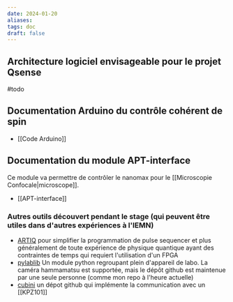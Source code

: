 ```yaml
---
date: 2024-01-20
aliases: 
tags: doc 
draft: false 
---
```


## Architecture logiciel envisageable pour le projet Qsense

#todo

## Documentation Arduino du contrôle cohérent de spin
- [[Code Arduino]]

## Documentation du module APT-interface

Ce module va permettre de contrôler le nanomax pour le [[Microscopie Confocale|microscope]].

- [[APT-interface]]


### Autres outils découvert pendant le stage (qui peuvent être utiles dans d'autres expériences à l'IEMN)

- [ARTIQ](https://m-labs.hk/artiq/manual/introduction.html) pour simplifier la programmation de pulse sequencer et plus généralement de toute expérience de physique quantique ayant des contraintes de temps qui requiert l'utilisation d'un FPGA
- [pylablib](https://pylablib.readthedocs.io/en/latest/) Un module python regroupant plein d'appareil de labo. La caméra hammamatsu est supportée, mais le dépôt github est maintenue par une seule personne (comme mon repo à l'heure actuelle)
- [cubini](https://github.com/Schlabonski/cubini) un dépot github qui implémente la communication avec un [[KPZ101]] 